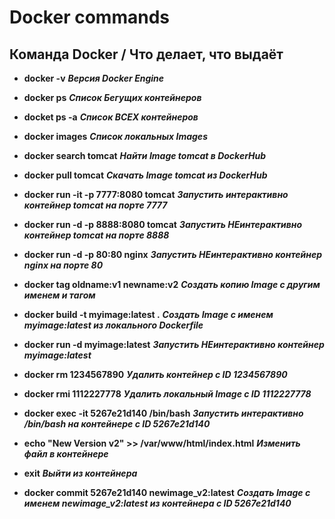 # Docker commands

## Команда Docker / Что делает, что выдаёт ##
+ **docker -v**                                                             ***Версия Docker Engine***
+ **docker ps**                                                             ***Список Бегущих контейнеров***
+ **docket ps -a**                                                          ***Список ВСЕХ контейнеров***
+ **docker images**                                                         ***Список локальных Images***

+ **docker search tomcat**                                                  ***Найти Image tomcat в DockerHub***
+ **docker pull tomcat**                                                    ***Скачать Image tomcat из DockerHub***
+ **docker run -it -p 7777:8080 tomcat**                                    ***Запустить интерактивно контейнер  tomcat на порте 7777***
+ **docker run -d -p 8888:8080 tomcat**                                     ***Запустить НЕинтерактивно контейнер  tomcat на порте 8888***
+ **docker run -d -p 80:80 nginx**                                          ***Запустить НЕинтерактивно контейнер  nginx на порте 80***

+ **docker tag oldname:v1  newname:v2**                                     ***Создать копию Image с другим именем и тагом***

+ **docker build -t myimage:latest .**                                      ***Создать Image с именем myimage:latest из локального Dockerfile***
+ **docker run -d myimage:latest**                                          ***Запустить НЕинтерактивно контейнер myimage:latest***

+ **docker rm 1234567890**                                                  ***Удалить контейнер с ID 1234567890***
+ **docker rmi 1112227778**                                                 ***Удалить локальный Image с ID 1112227778***

+ **docker exec -it 5267e21d140 /bin/bash**                                 ***Запустить интерактивно /bin/bash на контейнере с ID 5267e21d140***
+ **echo "New Version v2" >> /var/www/html/index.html**                     ***Изменить файл в контейнере***
+ **exit**                                                                  ***Выйти из контейнера***
+ **docker commit 5267e21d140  newimage_v2:latest**                         ***Создать Image с именем newimage_v2:latest из контейнера с ID 5267e21d140***